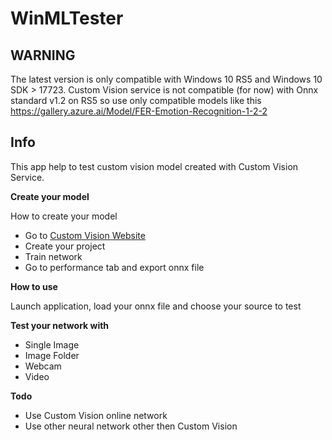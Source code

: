 # WinMLTester

WARNING
---------------------------------------------------------

The latest version is only compatible with Windows 10 RS5 and Windows 10 SDK > 17723.  Custom Vision service is not compatible (for now) with Onnx standard v1.2 on RS5 so use only compatible models like this
https://gallery.azure.ai/Model/FER-Emotion-Recognition-1-2-2

Info
---------------------------------------------------------
This app help to test custom vision model created with Custom Vision Service.

**Create your model**

How to create your model
- Go to [Custom Vision Website](https://www.customvision.ai)
- Create your project
- Train network
- Go to performance tab and export onnx file

**How to use**

Launch application, load your onnx file and choose your source to test



 **Test your network with**

- Single Image
- Image Folder
- Webcam
- Video

**Todo**

- Use Custom Vision online network
- Use other neural network other then Custom Vision
